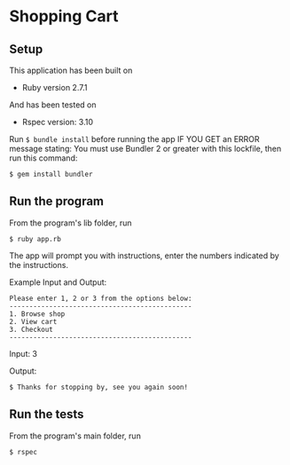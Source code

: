 # Shopping Cart

## Setup
This application has been built on
- Ruby version 2.7.1

And has been tested on
- Rspec version: 3.10

Run ``` $ bundle install ``` before running the app
IF YOU GET an ERROR message stating: You must use Bundler 2 or greater with this lockfile, then run this command:
```
$ gem install bundler
```

## Run the program
From the program's lib folder, run
```
$ ruby app.rb
```
The app will prompt you with instructions, 
enter the numbers indicated by the instructions.

Example Input and Output:
```
Please enter 1, 2 or 3 from the options below:
----------------------------------------------
1. Browse shop
2. View cart
3. Checkout
----------------------------------------------
```
Input: 3

Output: 
```
$ Thanks for stopping by, see you again soon!
```

## Run the tests
From the program's main folder, run
```
$ rspec
```
